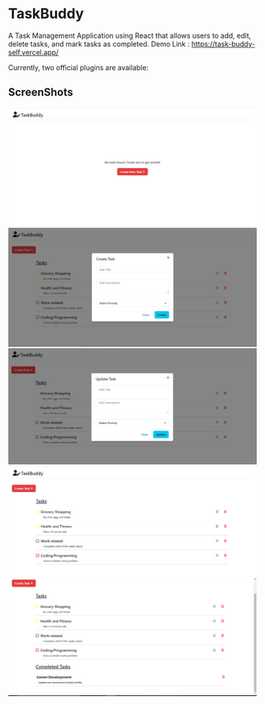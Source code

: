 # TaskBuddy

A Task Management Application using React that allows users to add, edit, delete tasks, and mark tasks as completed.
Demo Link : https://task-buddy-self.vercel.app/

Currently, two official plugins are available:

## ScreenShots

![Alt text](./public/noTask.png)
![Alt text](./public/createTask.png)
![Alt text](./public/updateTask.png)
![Alt text](./public/Start.png)
![Alt text](./public/completed.png)
